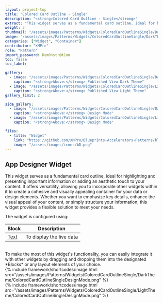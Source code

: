 ```yaml
---
layout: project-top
title: "Colored Card Outline - Single"
description: "<strong>Colored Card Outline - Single</strong>"
extract: "This widget serves as a fundamental card outline, ideal for highlighting and presenting important information or adding an aesthetic touch to your content."
weight: 3
thumbnail: "/assets/images/Patterns/Widgets/ColoredCardOutlineSingle/DarkTheme/ColoredCardOutlineSinglePublishedMode.png"
image: "/assets/images/Patterns/Widgets/ColoredCardOutlineSingle/DarkTheme/ColoredCardOutlineSinglePublishedMode.png"
categories: ["Widget", "Container"]
contributor: "XMPro"
role: "Pattern"
import_password: Dem0nstr@t1on
toc: false
toc_label: 

gallery:
  - image: "/assets/images/Patterns/Widgets/ColoredCardOutlineSingle/DarkTheme/ColoredCardOutlineSinglePublishedMode.png"
    caption: "<strong>Above:</strong> Published View Dark Theme"
  - image: "/assets/images/Patterns/Widgets/ColoredCardOutlineSingle/LightTheme/ColoredCardOutlineSinglePublishedMode.png"
    caption: "<strong>Above:</strong> Published View Light Theme"
gallery_limit: 2

side_gallery:
  - image: "/assets/images/Patterns/Widgets/ColoredCardOutlineSingle/DarkTheme/ColoredCardOutlineSingleDesignMode.png"
    caption: "<strong>Above:</strong> Design Mode"
  - image: "/assets/images/Patterns/Widgets/ColoredCardOutlineSingle/LightTheme/ColoredCardOutlineSingleDesignMode.png"
    caption: "<strong>Above:</strong> Design Mode"

files:
  - title: "Widget"
    link: "https://github.com/XMPro/Blueprints-Accelerators-Patterns/blob/master/Patterns/Widgets/Colored%20Card%20Display%20Outline%20Single.xwid"
    image: "/assets/images/icons/AD.png"
---
```


## App Designer Widget
This widget serves as a fundamental card outline, ideal for highlighting and presenting important information or adding an aesthetic touch to your content. It offers versatility, allowing you to incorporate other widgets within it to create a cohesive and visually appealing container for your data or design elements. Whether you want to emphasize key details, enhance the visual appeal of your content, or simply structure your information, this widget provides a flexible solution to meet your needs.

The widget is configured using: 

| Block                                  | Description                                                  |
| -------------------------------------- | ------------------------------------------------------------ |
| [Text](https://documentation.xmpro.com/blocks-toolbox/basic/text) | To display the live data |

<br />
To make the most of this widget's functionality, you can easily integrate it with other widgets by dragging and dropping them into the designated *Blocks* or any layout elements of your choice.
<div class="inline_image">{% include framework/shortcodes/image.html src="/assets/images/Patterns/Widgets/ColoredCardOutlineSingle/DarkTheme/ColoredCardOutlineSingleDesignMode.png" %}</div>
<div class="inline_image">{% include framework/shortcodes/image.html src="/assets/images/Patterns/Widgets/ColoredCardOutlineSingle/LightTheme/ColoredCardOutlineSingleDesignMode.png" %}</div>